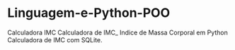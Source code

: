 # Linguagem-e-Python-POO

Calculadora IMC
Calculadora de IMC_ Indice de Massa Corporal em Python
Calculadora de IMC com SQLite.
